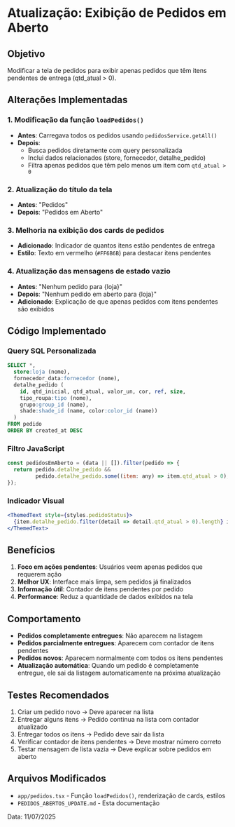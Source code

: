 # Atualização: Exibição de Pedidos em Aberto

## Objetivo
Modificar a tela de pedidos para exibir apenas pedidos que têm itens pendentes de entrega (qtd_atual > 0).

## Alterações Implementadas

### 1. Modificação da função `loadPedidos()`
- **Antes**: Carregava todos os pedidos usando `pedidosService.getAll()`
- **Depois**: 
  - Busca pedidos diretamente com query personalizada
  - Inclui dados relacionados (store, fornecedor, detalhe_pedido)
  - Filtra apenas pedidos que têm pelo menos um item com `qtd_atual > 0`

### 2. Atualização do título da tela
- **Antes**: "Pedidos"
- **Depois**: "Pedidos em Aberto"

### 3. Melhoria na exibição dos cards de pedidos
- **Adicionado**: Indicador de quantos itens estão pendentes de entrega
- **Estilo**: Texto em vermelho (`#FF6B6B`) para destacar itens pendentes

### 4. Atualização das mensagens de estado vazio
- **Antes**: "Nenhum pedido para {loja}"
- **Depois**: "Nenhum pedido em aberto para {loja}"
- **Adicionado**: Explicação de que apenas pedidos com itens pendentes são exibidos

## Código Implementado

### Query SQL Personalizada
```sql
SELECT *,
  store:loja (nome),
  fornecedor_data:fornecedor (nome),
  detalhe_pedido (
    id, qtd_inicial, qtd_atual, valor_un, cor, ref, size,
    tipo_roupa:tipo (nome),
    grupo:group_id (name),
    shade:shade_id (name, color:color_id (name))
  )
FROM pedido
ORDER BY created_at DESC
```

### Filtro JavaScript
```javascript
const pedidosEmAberto = (data || []).filter(pedido => {
  return pedido.detalhe_pedido && 
         pedido.detalhe_pedido.some((item: any) => item.qtd_atual > 0);
});
```

### Indicador Visual
```jsx
<ThemedText style={styles.pedidoStatus}>
  {item.detalhe_pedido.filter(detail => detail.qtd_atual > 0).length} itens pendentes
</ThemedText>
```

## Benefícios

1. **Foco em ações pendentes**: Usuários veem apenas pedidos que requerem ação
2. **Melhor UX**: Interface mais limpa, sem pedidos já finalizados
3. **Informação útil**: Contador de itens pendentes por pedido
4. **Performance**: Reduz a quantidade de dados exibidos na tela

## Comportamento

- **Pedidos completamente entregues**: Não aparecem na listagem
- **Pedidos parcialmente entregues**: Aparecem com contador de itens pendentes
- **Pedidos novos**: Aparecem normalmente com todos os itens pendentes
- **Atualização automática**: Quando um pedido é completamente entregue, ele sai da listagem automaticamente na próxima atualização

## Testes Recomendados

1. Criar um pedido novo → Deve aparecer na lista
2. Entregar alguns itens → Pedido continua na lista com contador atualizado
3. Entregar todos os itens → Pedido deve sair da lista
4. Verificar contador de itens pendentes → Deve mostrar número correto
5. Testar mensagem de lista vazia → Deve explicar sobre pedidos em aberto

## Arquivos Modificados

- `app/pedidos.tsx` - Função `loadPedidos()`, renderização de cards, estilos
- `PEDIDOS_ABERTOS_UPDATE.md` - Esta documentação

Data: 11/07/2025
